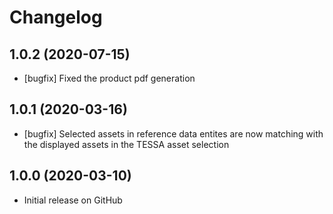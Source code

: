 # Changelog

## 1.0.2 (2020-07-15)
* [bugfix] Fixed the product pdf generation

## 1.0.1 (2020-03-16)
* [bugfix] Selected assets in reference data entites are now matching with the displayed assets in the TESSA asset selection

## 1.0.0 (2020-03-10)
* Initial release on GitHub

